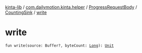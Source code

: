 [kinta-lib](../../../index.md) / [com.dailymotion.kinta.helper](../../index.md) / [ProgressRequestBody](../index.md) / [CountingSink](index.md) / [write](./write.md)

# write

`fun write(source: Buffer?, byteCount: `[`Long`](https://kotlinlang.org/api/latest/jvm/stdlib/kotlin/-long/index.html)`): `[`Unit`](https://kotlinlang.org/api/latest/jvm/stdlib/kotlin/-unit/index.html)